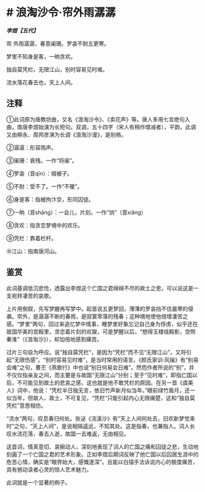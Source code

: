 # # 浪淘沙令·帘外雨潺潺

***李煜【五代】***

帘 外雨潺潺，春意阑珊。罗衾不耐五更寒。

梦里不知身是客，一晌贪欢。

独自莫凭栏，无限江山，别时容易见时难。

流水落花春去也，天上人间。

## 注释

①此词原为唐教坊曲，又名《浪淘沙令》、《卖花声》等。唐人多用七言绝句入曲，南唐李煜始演为长短句。双调，五十四字（宋人有稍作增减者），平韵，此调又由柳永、周邦彦演为长调《浪淘沙漫》，是别格。

②潺潺：形容雨声。

③阑珊：衰残。一作“将阑”。

④罗衾（音qīn）：绸被子。

⑤不耐：受不了。一作“不暖”。

⑥身是客：指被拘汴京，形同囚徒。

⑦一晌（音shǎng）：一会儿，片刻。一作“饷”（音xiǎng）

⑧贪欢：指贪恋梦境中的欢乐。

⑨凭栏：靠着栏杆。

⑩江山：指南唐河山。

## 鉴赏

此词基调低沉悲怆，透露出李煜这个亡国之君绵绵不尽的故土之思，可以说这是一支宛转凄苦的哀歌。

上片用倒叙，先写梦醒再写梦中。起首说五更梦回，薄薄的罗衾挡不住晨寒的侵袭。帘外，是潺潺不断的春雨，是寂寞零落的残春；这种境地使他倍增凄苦之感。“梦里”两句，回过来追忆梦中情事，睡梦里好象忘记自己身为俘虏，似乎还在故国华美的宫殿里，贪恋着片刻的欢娱，可是梦醒以后，“想得玉楼瑶殿影，空照秦淮”（《浪淘沙》），却加倍地感到痛苦。

过片三句自为呼应。说“独自莫凭栏”，是因为“凭栏”而不见“无限江山”，又将引起“无限伤感”。“别时容易见时难”，是当时常用的语言。《颜氏家训·风操》有“别易会难”之句，曹丕《燕歌行》中也说“别日何易会日难”。然而作者所说的“别”，并不仅仅指亲友之间，而主要是与故国“无限江山”分别；至于“见时难”，即指亡国以后，不可能见到故土的悲哀之感，这也就是他不敢凭栏的原因。在另一首《虞美人》词中，他说：“凭栏半日独无言，依旧竹声新月似当年。”眼前绿竹眉月，还一似当年，但故人、故土，不可复见，“凭栏”只能引起内心无限痛楚，这和“独自莫凭栏”意思相仿。

“流水”两句，叹息春归何处。张泌《浣溪沙》有“天上人间何处去，旧欢新梦觉来时”之句，“天上人间”，是说相隔遥远，不知其处。这是指春，也兼指人。词人长叹水流花落，春去人逝，故国一去难返，无由相见。

这首词，情真意切、哀婉动人，深刻地表现了词人的亡国之痛和囚徒之悲，生动地刻画了一个亡国之君的艺术形象。正如李煜后期词反映了他亡国以后囚居生涯中的危苦心情，确实是“眼界始大，感慨遂深”。且能以白描手法诉说内心的极度痛苦，具有撼动读者心灵的惊人艺术魅力。

此词就是一个显著的例子。
